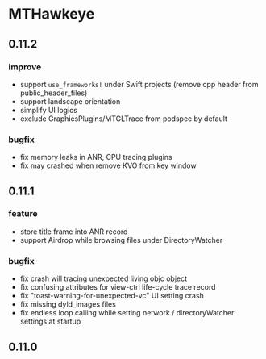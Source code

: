 # MTHawkeye

## 0.11.2

### improve
- support `use_frameworks!` under Swift projects (remove cpp header from public_header_files)
- support landscape orientation
- simplify UI logics
- exclude GraphicsPlugins/MTGLTrace from podspec by default

### bugfix
- fix memory leaks in ANR, CPU tracing plugins
- fix may crashed when remove KVO from key window

## 0.11.1

### feature
- store title frame into ANR record
- support Airdrop while browsing files under DirectoryWatcher

### bugfix
- fix crash will tracing unexpected living objc object
- fix confusing attributes for view-ctrl life-cycle trace record
- fix "toast-warning-for-unexpected-vc" UI setting crash
- fix missing dyld_images files
- fix endless loop calling while setting network / directoryWatcher settings at startup

## 0.11.0
